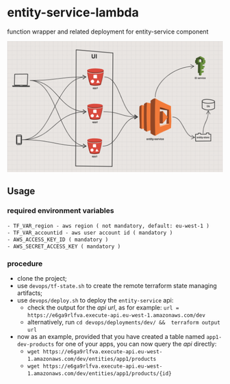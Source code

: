 entity-service-lambda
=========

function wrapper and related deployment for entity-service component

![overview][overview]

## Usage

### required environment variables
    
    - TF_VAR_region - aws region ( not mandatory, default: eu-west-1 )
    - TF_VAR_accountid - aws user account id ( mandatory )
    - AWS_ACCESS_KEY_ID ( mandatory )
    - AWS_SECRET_ACCESS_KEY ( mandatory )

### procedure
* clone the project;
* use `devops/tf-state.sh` to create the remote terraform state managing artifacts;
* use `devops/deploy.sh` to deploy the `entity-service` api:
  * check the output for the _api_ _url_, as for example: `url = https://e6ga9rlfva.execute-api.eu-west-1.amazonaws.com/dev` 
  * alternatively, run `cd devops/deployments/dev/ &&  terraform output url`
* now as an example, provided that you have created a table named `app1-dev-products` for one of your apps, you can now query the _api_ directly:
  * `wget https://e6ga9rlfva.execute-api.eu-west-1.amazonaws.com/dev/entities/app1/products`
  * `wget https://e6ga9rlfva.execute-api.eu-west-1.amazonaws.com/dev/entities/app1/products/{id}`

[overview]: assets/overview.png "overview"